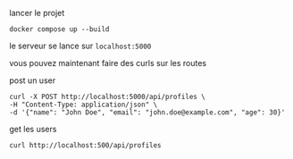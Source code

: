 lancer le projet

```
docker compose up --build
```

le serveur se lance sur `localhost:5000`

vous pouvez maintenant faire des curls sur les routes

post un user

```
curl -X POST http://localhost:5000/api/profiles \
-H "Content-Type: application/json" \
-d '{"name": "John Doe", "email": "john.doe@example.com", "age": 30}'
```

get les users

```
curl http://localhost:500/api/profiles
```
